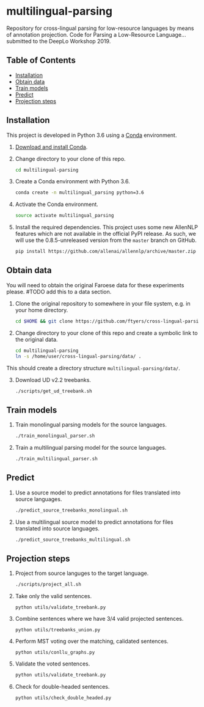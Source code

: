 # multilingual-parsing

Repository for cross-lingual parsing for low-resource languages by means of annotation projection. Code for Parsing a Low-Resource Language... submitted to the DeepLo Workshop 2019.

## Table of Contents

- [Installation](#installation)
- [Obtain data](#obtain-data)
- [Train models](#train-models)
- [Predict](#predict)
- [Projection steps](#projection-steps)


## Installation

This project is developed in Python 3.6 using a [Conda](https://conda.io/) environment.

1.  [Download and install Conda](https://conda.io/projects/conda/en/latest/user-guide/install/linux.html).

2.  Change directory to your clone of this repo.

    ```bash
    cd multilingual-parsing
    ```

3.  Create a Conda environment with Python 3.6.

    ```bash
    conda create -n multilingual_parsing python=3.6
    ```

4.  Activate the Conda environment.

    ```bash
    source activate multilingual_parsing
    ```

5.  Install the required dependencies. This project uses some new AllenNLP features which are not available in the official PyPI release. As such, we will use the 0.8.5-unreleased version from the `master` branch on GitHub.

    ```bash
    pip install https://github.com/allenai/allennlp/archive/master.zip
    ```

## Obtain data
You will need to obtain the original Faroese data for these experiments please. #TODO add this to a data section.

1.  Clone the original repository to somewhere in your file system, e.g. in your home directory.
    ```bash
    cd $HOME && git clone https://github.com/ftyers/cross-lingual-parsing.git
    ```
    
2.  Change directory to your clone of this repo and create a symbolic link to the original data.
    ```bash
    cd multilingual-parsing
    ln -s /home/user/cross-lingual-parsing/data/ .
    ```

This should create a directory structure `multilingual-parsing/data/`.

3. Download UD v2.2 treebanks.
    ```bash
    ./scripts/get_ud_treebank.sh
    ```

## Train models
1.  Train monolingual parsing models for the source languages.
    ```bash
    ./train_monolingual_parser.sh
    ```
2.  Train a multilingual parsing model for the source languages.
    ```bash
    ./train_multilingual_parser.sh
    ```

## Predict
1.  Use a source model to predict annotations for files translated into source languages.
    ```bash
    ./predict_source_treebanks_monolingual.sh
    ```
2.  Use a multilingual source model to predict annotations for files translated into source languages.
    ```bash
    ./predict_source_treebanks_multilingual.sh
    ```

## Projection steps
1.  Project from source languges to the target language.
    ```bash
    ./scripts/project_all.sh
    ```
2.  Take only the valid sentences.
    ```
    python utils/validate_treebank.py
    ```
    
3.  Combine sentences where we have 3/4 valid projected sentences.
    ```
    python utils/treebanks_union.py
    ```
    
4.  Perform MST voting over the matching, calidated sentences.
    ```
    python utils/conllu_graphs.py
    ```
    
5.  Validate the voted sentences.
    ```bash
    python utils/validate_treebank.py
    ```
    
5.  Check for double-headed sentences.
    ```bash
    python utils/check_double_headed.py
    ```    
